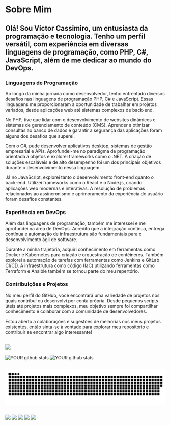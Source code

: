 
<h1>Sobre Mim</h1>
<h2>Olá! Sou Victor Cassimiro, um entusiasta da programação e tecnologia. Tenho um perfil versátil, com experiência em diversas linguagens de programação, como PHP, C#, JavaScript, além de me dedicar ao mundo do DevOps.</h2>

<h3>Linguagens de Programação</h3>
Ao longo da minha jornada como desenvolvedor, tenho enfrentado diversos desafios nas linguagens de programação PHP, C# e JavaScript. Essas linguagens me proporcionaram a oportunidade de trabalhar em projetos variados, desde aplicações web até sistemas complexos de back-end.

No PHP, tive que lidar com o desenvolvimento de websites dinâmicos e sistemas de gerenciamento de conteúdo (CMS). Aprender a otimizar consultas ao banco de dados e garantir a segurança das aplicações foram alguns dos desafios que superei.

Com o C#, pude desenvolver aplicativos desktop, sistemas de gestão empresarial e APIs. Aprofundei-me no paradigma de programação orientada a objetos e explorei frameworks como o .NET. A criação de soluções escaláveis e de alto desempenho foi um dos principais objetivos durante o desenvolvimento nessa linguagem.

Já no JavaScript, explorei tanto o desenvolvimento front-end quanto o back-end. Utilizei frameworks como o React e o Node.js, criando aplicações web modernas e interativas. A resolução de problemas relacionados ao assincronismo e aprimoramento da experiência do usuário foram desafios constantes.

<h3>Experiência em DevOps</h3>
Além das linguagens de programação, também me interessei e me aprofundei na área de DevOps. Acredito que a integração contínua, entrega contínua e automação de infraestrutura são fundamentais para o desenvolvimento ágil de software.

Durante a minha trajetória, adquiri conhecimento em ferramentas como Docker e Kubernetes para criação e orquestração de contêineres. Também explorei a automação de tarefas com ferramentas como Jenkins e GitLab CI/CD. A infraestrutura como código (IaC) utilizando ferramentas como Terraform e Ansible também se tornou parte do meu repertório.

<h3>Contribuições e Projetos</h3>
No meu perfil do GitHub, você encontrará uma variedade de projetos nos quais contribuí ou desenvolvi por conta própria. Desde pequenos scripts úteis até projetos mais complexos, meu objetivo sempre foi compartilhar conhecimento e colaborar com a comunidade de desenvolvedores.

Estou aberto a colaborações e sugestões de melhorias nos meus projetos existentes, então sinta-se à vontade para explorar meu repositório e contribuir se encontrar algo interessante!

<h2></h2>

<img height="180em" src="https://camo.githubusercontent.com/08d9636aa6d6bbfd37ad07fe41ed1173e4263d2e88e2ab70a7f5d4e45e9aae2c/68747470733a2f2f6769746875622d726561646d652d73746174732e76657263656c2e6170702f6170692f746f702d6c616e67732f3f757365726e616d653d50617472696369612d53696c766131266c61796f75743d636f6d70616374266c616e67735f636f756e743d37267468656d653d6461726b" data-canonical-src="https://github-readme-stats.vercel.app/api/top-langs/?username=Patricia-Silva1&amp;layout=compact&amp;langs_count=7&amp;theme=dark" style="max-width: 100%;">





![YOUR github stats](https://github-readme-stats.vercel.app/api?username=casnext&amp;show_icons=true&amp;theme=dark&amp;include_all_commits=true&amp;count_private=true)
![YOUR github stats](https://github-readme-stats.vercel.app/api/top-langs/?username=casnext&amp;layout=compact&amp;langs_count=7&amp;theme=dark)


<h2></h2>

<img src="https://github.com/casnext/contrib-github-snake/blob/main/github-contribution-grid-snake.svg" />

<h2></h2>

[<img src="https://img.shields.io/badge/medium-%2312100E.svg?&style=for-the-badge&logo=medium&logoColor=white" />](https://medium.com/casnext) 
[<img src="https://img.shields.io/badge/linkedin-%230077B5.svg?&style=for-the-badge&logo=linkedin&logoColor=white" />](https://www.linkedin.com/in/victor-cassimiro/)
<img src="https://camo.githubusercontent.com/b768ae6e4f89b74512e6de02a8367fd71465bc3d88ef1cf2f1622e2017c32bea/68747470733a2f2f696d672e736869656c64732e696f2f62616467652f626f6f7473747261702d2532333536334437432e7376673f7374796c653d666f722d7468652d6261646765266c6f676f3d626f6f747374726170266c6f676f436f6c6f723d7768697465" />
<img src="https://camo.githubusercontent.com/e6b67b27998fca3bccf4c0ee479fc8f9de09d91f389cccfbe6cb1e29c10cfbd7/68747470733a2f2f696d672e736869656c64732e696f2f62616467652f637373332d2532333135373242362e7376673f7374796c653d666f722d7468652d6261646765266c6f676f3d63737333266c6f676f436f6c6f723d7768697465" />
<img src="https://camo.githubusercontent.com/7a9f81fa65414698593f11241441b84b05a384143dc213abf28836863e7f7de2/68747470733a2f2f696d672e736869656c64732e696f2f62616467652f4d6963726f736f66745f4f66666963652d4438334230313f7374796c653d666f722d7468652d6261646765266c6f676f3d6d6963726f736f66742d6f6666696365266c6f676f436f6c6f723d7768697465" />

<h2></h2>







